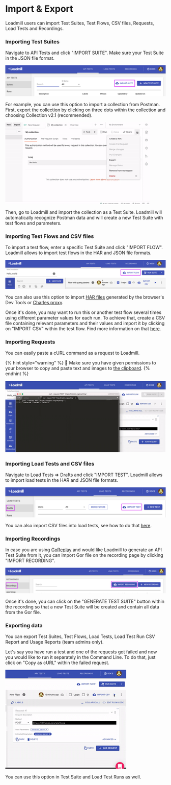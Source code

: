 # Import & Export

Loadmill users can import Test Suites, Test Flows, CSV files, Requests, Load Tests and Recordings.

### **Importing Test Suites**

Navigate to API Tests and click "IMPORT SUITE". Make sure your Test Suite in the JSON file format. 

![](.gitbook/assets/screenshot-73-.png)

For example, you can use this option to import a collection from Postman. First, export the collection by clicking on three dots within the collection and choosing Collection v2.1 \(recommended\). 

![](.gitbook/assets/ezgif.com-gif-maker-15-.gif)

Then, go to Loadmill and import the collection as a Test Suite. Loadmill will automatically recognize Postman data and will create a new Test Suite with test flows and parameters.

### Importing Test Flows and CSV files

To import a test flow, enter a specific Test Suite and click "IMPORT FLOW". Loadmill allows to import test flows in the HAR and JSON file formats. 

![](.gitbook/assets/screenshot-74-.png)

You can also use this option to import [HAR files](https://en.wikipedia.org/wiki/HAR_%28file_format%29) generated by the browser's Dev Tools or [Charles proxy](https://www.charlesproxy.com/).

Once it's done, you may want to run this or another test flow several times using different parameter values for each run. To achieve that, create a CSV file containing relevant parameters and their values and import it by clicking on "IMPORT CSV" within the test flow. Find more information on that [here](https://docs.loadmill.com/api-testing/test-suite-editor/api-tests-data-from-csv-files). 

### Importing Requests

You can easily paste a cURL command as a request to Loadmill. 

{% hint style="warning" %}
🧠 Make sure you have given permissions to your browser to copy and paste text and images to [the clipboard](https://docs.loadmill.com/general-troubleshooting#it-seems-like-i-cant-paste-requests-within-a-flow). 
{% endhint %}

![](.gitbook/assets/ezgif.com-gif-maker-16-.gif)

### Importing Load Tests and CSV files

Navigate to Load Tests =&gt; Drafts and click "IMPORT TEST". Loadmill allows to import load tests in the HAR and JSON file formats. 

![](.gitbook/assets/screenshot-76-.png)

You can also import CSV files into load tests, see how to do that [here](https://docs.loadmill.com/load-testing/working-with-the-test-editor/data-from-csv-files).

### Importing Recordings

In case you are using [GoReplay](https://goreplay.org/) and would like Loadmill to generate an API Test Suite from it, you can import Gor file on the recording page by clicking "IMPORT RECORDING". 

![](.gitbook/assets/screenshot-77-.png)

Once it's done, you can click on the "GENERATE TEST SUITE" button within the recording so that a new Test Suite will be created and contain all data from the Gor file.

### Exporting data 

You can export Test Suites, Test Flows, Load Tests, Load Test Run CSV Report and Usage Reports \(team admins only\).

Let's say you have run a test and one of the requests got failed and now you would like to run it separately in the Command Line. To do that, just click on "Copy as cURL" within the failed request.

![](.gitbook/assets/ezgif.com-gif-maker-17-.gif)

You can use this option in Test Suite and Load Test Runs as well.










